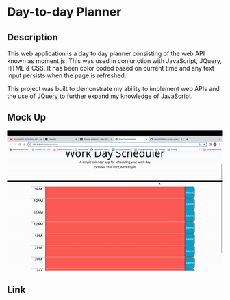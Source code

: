 # Day-to-day Planner

## Description

This web application is a day to day planner consisting of the web API known as moment.js. This was used in conjunction with JavaScript, JQuery, HTML & CSS. It has been color coded based on current time and any text input persists when the page is refreshed.

This project was built to demonstrate my ability to implement web APIs and the use of JQuery to further expand my knowledge of JavaScript.


## Mock Up
![day to day planner](./assets/images/day-to-day-planner.gif)

## Link
